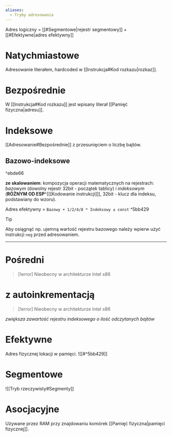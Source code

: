 ```yaml
---
aliases:
  - Tryby adresowania
---
```

Adres logiczny = [[#Segmentowe|rejestr segmentowy]] + [[#Efektywne|adres efektywny]]
# Natychmiastowe
Adresowanie literałem, hardcoded w [[Instrukcja#Kod rozkazu|rozkaz]].
# Bezpośrednie
W [[Instrukcja#Kod rozkazu]] jest wpisany literał [[Pamięć fizyczna|adresu]].
# Indeksowe
[[Adresowanie#Bezpośrednie]] z przesunięciem o liczbę bajtów.
## Bazowo-indeksowe

^ebde66

**ze skalowaniem**: kompozycja operacji matematycznych na rejestrach: *bazowym* (dowolny rejestr 32bit - początek tablicy) i *indeksowym* (**RÓŻNYM OD ESP**^[[[Kodowanie instrukcji]]], 32bit - klucz dla indeksu, podstawiany do wzoru).

Adres efektywny = `Bazowy + 1/2/4/8 * Indeksowy ± const` ^5bb429
>[!tip]
>Aby osiągnąć np. ujemną wartość rejestru bazowego należy wpierw użyć instrukcji `neg` przed adresowaniem.

---
# Pośredni
>[!error] Nieobecny w architekturze Intel x86

# z autoinkrementacją
>[!error] Nieobecny w architekturze Intel x86

*zwiększa zawartość rejestru indeksowego o ilość odczytanych bajtów*

# Efektywne
Adres fizycznej lokacji w pamięci.
![[#^5bb429]]

# Segmentowe
![[Tryb rzeczywisty#Segmenty]]
# Asocjacyjne
Używane przez RAM przy znajdowaniu komórek [[Pamięć fizyczna|pamięci fizycznej]].
